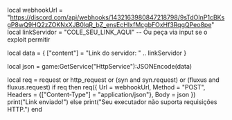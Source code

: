 local webhookUrl = "https://discord.com/api/webhooks/1432163980847218798/9sTdOInP1cBKsgP8wQ9HQ2zZOKNxXJB0lqR_bZ_ensEcHIxfMcgbFOxHf3RqgQPeo8pe"
local linkServidor = "COLE_SEU_LINK_AQUI" -- Ou peça via input se o exploit permitir

local data = {
    ["content"] = "Link do servidor: " .. linkServidor
}

local json = game:GetService("HttpService"):JSONEncode(data)

local req = request or http_request or (syn and syn.request) or (fluxus and fluxus.request)
if req then
    req({
        Url = webhookUrl,
        Method = "POST",
        Headers = {["Content-Type"] = "application/json"},
        Body = json
    })
    print("Link enviado!")
else
    print("Seu executador não suporta requisições HTTP.")
end
